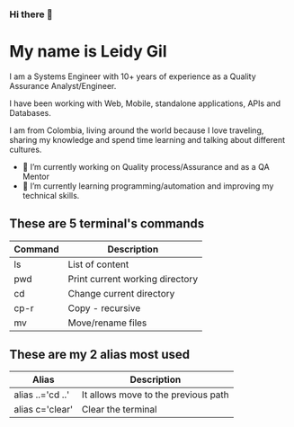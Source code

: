 ### Hi there 👋

# My name is Leidy Gil

I am a Systems Engineer with 10+ years of experience as a Quality Assurance Analyst/Engineer.

I have been working with Web, Mobile, standalone applications, APIs and Databases.

I am from Colombia, living around the world because I love traveling, sharing my knowledge and spend time learning and talking about different cultures.

- 🔭 I’m currently working on Quality process/Assurance and as a QA Mentor
- 🌱 I’m currently learning programming/automation and improving my technical skills.

## These are 5 terminal's commands

| Command | Description                     |
| --------|---------------------------------|
|  ls     | List of content                 |
|  pwd    | Print current working directory | 
|  cd     | Change current directory        |
|  cp-r   | Copy - recursive                |
|  mv     | Move/rename files               |   

## These are my 2 alias most used

| Alias            | Description                         |
| -----------------|-------------------------------------|
| alias ..='cd ..' | It allows move to the previous path |
| alias c='clear'  | Clear the terminal                  | 

